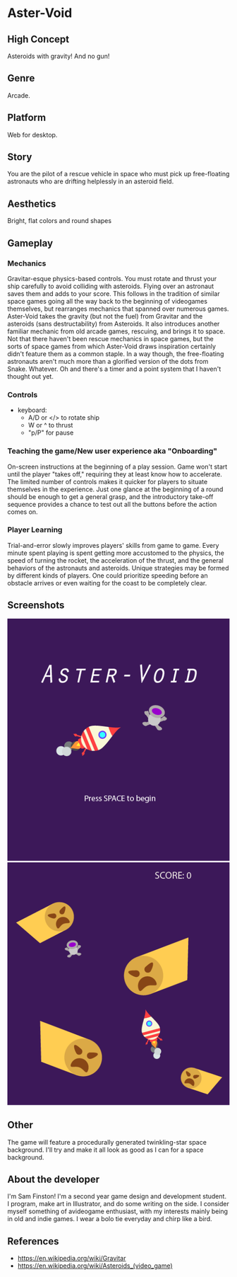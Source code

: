 # Aster-Void

## High Concept
Asteroids with gravity! And no gun!

## Genre
Arcade.

## Platform
Web for desktop.

## Story
You are the pilot of a rescue vehicle in space who must pick up free-floating astronauts who are drifting helplessly in an asteroid field.
## Aesthetics
Bright, flat colors and round shapes

## Gameplay
### Mechanics
Gravitar-esque physics-based controls. You must rotate and thrust your ship carefully to avoid colliding with asteroids. Flying over an astronaut saves them and adds to your score. This follows in the tradition of similar space games going all the way back to the beginning of videogames themselves, but rearranges mechanics that spanned over numerous games. Aster-Void takes the gravity (but not the fuel) from Gravitar and the asteroids (sans destructability) from Asteroids. It also introduces another familiar mechanic from old arcade games, rescuing, and brings it to space. Not that there haven't been rescue mechanics in space games, but the sorts of space games from which Aster-Void draws inspiration certainly didn't feature them as a common staple. In a way though, the free-floating astronauts aren't much more than a glorified version of the dots from Snake. Whatever. Oh and there's a timer and a point system that I haven't thought out yet.

### Controls
- keyboard:
  - A/D or </> to rotate ship
  - W or ^ to thrust
  - "p/P" for pause

  
### Teaching the game/New user experience aka "Onboarding"
On-screen instructions at the beginning of a play session. Game won't start until the player "takes off," requiring they at least know how to accelerate. The limited number of controls makes it quicker for players to situate themselves in the experience. Just one glance at the beginning of a round should be enough to get a general grasp, and the introductory take-off sequence provides a chance to test out all the buttons before the action comes on.
 
### Player Learning
Trial-and-error slowly improves players' skills from game to game. Every minute spent playing is spent getting more accustomed to the physics, the speed of turning the rocket, the acceleration of the thrust, and the general behaviors of the astronauts and asteroids. Unique strategies may be formed by different kinds of players. One could prioritize speeding before an obstacle arrives or even waiting for the coast to be completely clear.

## Screenshots
![TitleScreen](https://raw.githubusercontent.com/SamFinston/IGME-230/master/astervoidTitle.png)
![Mockup](https://github.com/SamFinston/IGME-230/blob/master/astervoidMockup.png?raw=true)

## Other
The game will feature a procedurally generated twinkling-star space background. I'll try and make it all look as good as I can for a space background.

## About the developer
I'm Sam Finston! I'm a second year game design and development student. I program, make art in Illustrator, and do some writing on the side. I consider myself something of avideogame enthusiast, with my interests mainly being in old and indie games. I wear a bolo tie everyday and chirp like a bird.

## References
- https://en.wikipedia.org/wiki/Gravitar
- https://en.wikipedia.org/wiki/Asteroids_(video_game)
